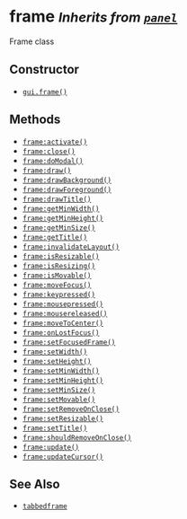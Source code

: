 frame <small>_Inherits from [`panel`](api/panel)_</small>
=====

Frame class

Constructor
-----------

* [`gui.frame()`](api/gui.frame)

Methods
-------

* [`frame:activate()`](api/frame.activate)
* [`frame:close()`](api/frame.close)
* [`frame:doModal()`](api/frame.doModal)
* [`frame:draw()`](api/frame.draw)
* [`frame:drawBackground()`](api/frame.drawBackground)
* [`frame:drawForeground()`](api/frame.drawForeground)
* [`frame:drawTitle()`](api/frame.drawTitle)
* [`frame:getMinWidth()`](api/frame.getMinWidth)
* [`frame:getMinHeight()`](api/frame.getMinHeight)
* [`frame:getMinSize()`](api/frame.getMinSize)
* [`frame:getTitle()`](api/frame.getTitle)
* [`frame:invalidateLayout()`](api/frame.invalidateLayout)
* [`frame:isResizable()`](api/frame.isResizable)
* [`frame:isResizing()`](api/frame.isResizing)
* [`frame:isMovable()`](api/frame.isMovable)
* [`frame:moveFocus()`](api/frame.moveFocus)
* [`frame:keypressed()`](api/frame.keypressed)
* [`frame:mousepressed()`](api/frame.mousepressed)
* [`frame:mousereleased()`](api/frame.mousereleased)
* [`frame:moveToCenter()`](api/frame.moveToCenter)
* [`frame:onLostFocus()`](api/frame.onLostFocus)
* [`frame:setFocusedFrame()`](api/frame.setFocusedFrame)
* [`frame:setWidth()`](api/frame.setWidth)
* [`frame:setHeight()`](api/frame.setHeight)
* [`frame:setMinWidth()`](api/frame.setMinWidth)
* [`frame:setMinHeight()`](api/frame.setMinHeight)
* [`frame:setMinSize()`](api/frame.setMinSize)
* [`frame:setMovable()`](api/frame.setMovable)
* [`frame:setRemoveOnClose()`](api/frame.setRemoveOnClose)
* [`frame:setResizable()`](api/frame.setResizable)
* [`frame:setTitle()`](api/frame.setTitle)
* [`frame:shouldRemoveOnClose()`](api/frame.shouldRemoveOnClose)
* [`frame:update()`](api/frame.update)
* [`frame:updateCursor()`](api/frame.updateCursor)

See Also
--------

* [`tabbedframe`](api/tabbedframe)

